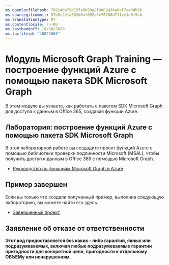 ```yaml
---
ms.openlocfilehash: 76914da79d15fa0b59a2f9082436a6af7ca08b96
ms.sourcegitcommit: 57a5c2e1a562d8af092a3e78786d711ce1e8f9cb
ms.translationtype: MT
ms.contentlocale: ru-RU
ms.lasthandoff: 10/30/2020
ms.locfileid: "48822665"
---
```

# <a name="microsoft-graph-training-module---build-azure-functions-with-the-microsoft-graph-sdk"></a>Модуль Microsoft Graph Training — построение функций Azure с помощью пакета SDK Microsoft Graph

В этом модуле вы узнаете, как работать с пакетом SDK Microsoft Graph для доступа к данным в Office 365, создавая функции Azure.

## <a name="lab---build-azure-functions-with-the-microsoft-graph-sdk"></a>Лаборатория: построение функций Azure с помощью пакета SDK Microsoft Graph

В этой лабораторной работе вы создадите проект функций Azure с помощью библиотеки проверки подлинности Microsoft (MSAL), чтобы получить доступ к данным в Office 365 с помощью Microsoft Graph.

- [Руководство по функциям Microsoft Graph в Azure](https://docs.microsoft.com/graph/tutorials/azure-functions)

## <a name="completed-sample"></a>Пример завершен

Если вы только что создали полученный пример, выполнив следующую лабораторию, вы можете найти его здесь.

- [Завершенный проект](demo)

## <a name="disclaimer"></a>Заявление об отказе от ответственности

**Этот код предоставляется без каких _-_ либо гарантий, явных или подразумеваемых, включая любые подразумеваемые гарантии пригодности для конкретной цели, пригодности к отдельному ОБЪЕМу или ненарушениям.**
